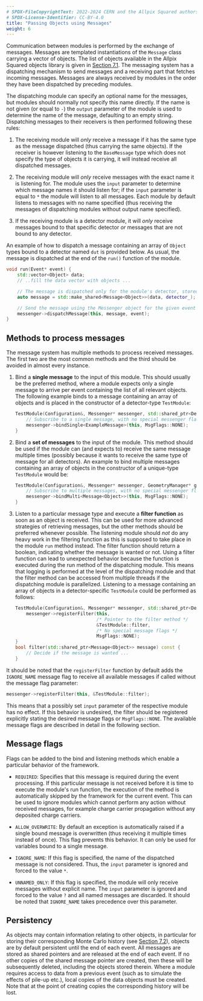 ```yaml
---
# SPDX-FileCopyrightText: 2022-2024 CERN and the Allpix Squared authors
# SPDX-License-Identifier: CC-BY-4.0
title: "Passing Objects using Messages"
weight: 6
---
```


Communication between modules is performed by the exchange of messages. Messages are templated instantiations of the
`Message` class carrying a vector of objects. The list of objects available in the Allpix Squared objects library is given in
[Section 7.1](../07_objects/01_object_types.md). The messaging system has a dispatching mechanism to send messages and a
receiving part that fetches incoming messages. Messages are always received by modules in the order they have been dispatched
by preceding modules.

The dispatching module can specify an optional name for the messages, but modules should normally not specify this name
directly. If the name is not given (or equal to `-`) the `output` parameter of the module is used to determine the name of
the message, defaulting to an empty string. Dispatching messages to their receivers is then performed following these rules:

1. The receiving module will *only* receive a message if it has the same type as the message dispatched (thus carrying
   the same objects). If the receiver is however listening to the `BaseMessage` type which does not specify the type of
   objects it is carrying, it will instead receive all dispatched messages.

2. The receiving module will *only* receive messages with the exact name it is listening for. The module uses the `input`
   parameter to determine which message names it should listen for; if the `input` parameter is equal to `*` the module will
   listen to all messages. Each module by default listens to messages with no name specified (thus receiving the messages of
   dispatching modules without output name specified).

3. If the receiving module is a detector module, it will *only* receive messages bound to that specific detector *or*
   messages that are not bound to any detector.

An example of how to dispatch a message containing an array of `Object` types bound to a detector named `dut` is provided
below. As usual, the message is dispatched at the end of the `run()` function of the module.

```cpp
void run(Event* event) {
    std::vector<Object> data;
    // ..fill the data vector with objects ...

    // The message is dispatched only for the module's detector, stored in "detector_"
    auto message = std::make_shared<Message<Object>>(data, detector_);

    // Send the message using the Messenger object for the given event
    messenger->dispatchMessage(this, message, event);
}
```

## Methods to process messages

The message system has multiple methods to process received messages. The first two are the most common methods and the third
should be avoided in almost every instance.

1. Bind a **single message** to the input of this module. This should usually be the preferred method, where a module
   expects only a single message to arrive per event containing the list of all relevant objects. The following example
   binds to a message containing an array of objects and is placed in the constructor of a detector-type `TestModule`:

   ```cpp
   TestModule(Configuration&, Messenger* messenger, std::shared_ptr<Detector>) {
       // Subscribe to a single message, with no special messenger flags
       messenger->bindSingle<ExampleMessage>(this, MsgFlags::NONE);
   }
   ```

2. Bind a **set of messages** to the input of the module. This method should be used if the module can (and expects to)
   receive the same message multiple times (possibly because it wants to receive the same type of message for all
   detectors). An example to bind multiple messages containing an array of objects in the constructor of a unique-type
   `TestModule` would be:

   ```cpp
   TestModule(Configuration&, Messenger* messenger, GeometryManager* geo_manager) {
       // Subscribe to multiple messages, with no special messenger flags
       messenger->bindMulti<Message<Object>>(this, MsgFlags::NONE);
   }
   ```

3. Listen to a particular message type and execute a **filter function** as soon as an object is received. This can be used
   for more advanced strategies of retrieving messages, but the other methods should be preferred whenever possible. The
   listening module should *not* do any heavy work in the filtering function as this is supposed to take place in the module
   `run` method instead. The filter function should return a boolean, indicating whether the message is wanted or not. Using
   a filter function can lead to unexpected behavior because the function is executed during the run method of the
   dispatching module. This means that logging is performed at the level of the dispatching module and that the filter
   method can be accessed from multiple threads if the dispatching module is parallelized. Listening to a message containing
   an array of objects in a detector-specific `TestModule` could be performed as follows:

   ```cpp
   TestModule(Configuration&, Messenger* messenger, std::shared_ptr<Detector>) {
       messenger->registerFilter(this,
                                 /* Pointer to the filter method */
                                 &TestModule::filter,
                                 /* No special message flags */
                                 MsgFlags::NONE);
   }
   bool filter(std::shared_ptr<Message<Object>> message) const {
       // Decide if the message is wanted ...
   }
   ```

It should be noted that the `registerFilter` function by default adds the `IGNORE_NAME` message flag to receive all available
messages if called without the message flag parameter:

```cpp
messenger->registerFilter(this, &TestModule::filter);
```

This means that a possibly set `input` parameter of the respective module has no effect. If this behavior is undesired, the
filter should be registered explicitly stating the desired message flags or `MsgFlags::NONE`. The available message flags are
described in detail in the following section.

## Message flags

Flags can be added to the bind and listening methods which enable a particular behavior of the framework.

- `REQUIRED`:
  Specifies that this message is required during the event processing. If this particular message is not received before it
  is time to execute the module's run function, the execution of the method is automatically skipped by the framework for
  the current event. This can be used to ignore modules which cannot perform any action without received messages, for
  example charge carrier propagation without any deposited charge carriers.

- `ALLOW_OVERWRITE`:
  By default an exception is automatically raised if a single bound message is overwritten (thus receiving it multiple
  times instead of once). This flag prevents this behavior. It can only be used for variables bound to a single message.

- `IGNORE_NAME`:
  If this flag is specified, the name of the dispatched message is not considered. Thus, the `input` parameter is ignored
  and forced to the value `*`.

- `UNNAMED_ONLY`:
  If this flag is specified, the module will only receive messages without explicit name. The `input` parameter is ignored
  and forced to the value `?` and all named messages are discarded. It should be noted that `IGNORE_NAME` takes precedence
  over this parameter.

## Persistency

As objects may contain information relating to other objects, in particular for storing their corresponding Monte Carlo
history (see [Section 7.2](../07_objects/02_object_history.md)), objects are by default persistent until the end of each
event. All messages are stored as shared pointers and are released at the end of each event. If no other copies of the shared
message pointer are created, then these will be subsequently deleted, including the objects stored therein. Where a module
requires access to data from a previous event (such as to simulate the effects of pile-up etc.), local copies of the data
objects must be created. Note that at the point of creating copies the corresponding history will be lost.
